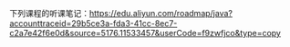 下列课程的听课笔记：https://edu.aliyun.com/roadmap/java?accounttraceid=29b5ce3a-fda3-41cc-8ec7-c2a7e42f6e0d&source=5176.11533457&userCode=f9zwfjco&type=copy